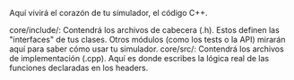 Aquí vivirá el corazón de tu simulador, el código C++.

core/include/: Contendrá los archivos de cabecera (.h). Estos definen las "interfaces" de tus clases. Otros módulos (como los tests o la API) mirarán aquí para saber cómo usar tu simulador.
core/src/: Contendrá los archivos de implementación (.cpp). Aquí es donde escribes la lógica real de las funciones declaradas en los headers.